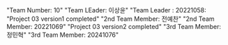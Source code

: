 "Team Number: 10"
"Team LEader: 이상윤"
"Team Leader : 20221058:
"Project 03 version1 completed"
"2nd Team Member: 전예찬"
"2nd Team Member: 20221069"
"Project 03 version2 completed"
"3rd Team Member: 정민혁"
"3rd Team Member: 20241076"
